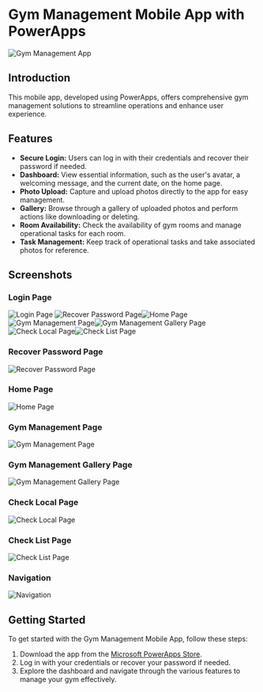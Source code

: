 # Gym Management Mobile App with PowerApps

![Gym Management App](https://github.com/tguimas/Portfolio/assets/115223702/8e6b1327-f9f9-4b39-bf09-44e870f69653)

## Introduction

This mobile app, developed using PowerApps, offers comprehensive gym management solutions to streamline operations and enhance user experience.

## Features

- **Secure Login:** Users can log in with their credentials and recover their password if needed.
- **Dashboard:** View essential information, such as the user's avatar, a welcoming message, and the current date, on the home page.
- **Photo Upload:** Capture and upload photos directly to the app for easy management.
- **Gallery:** Browse through a gallery of uploaded photos and perform actions like downloading or deleting.
- **Room Availability:** Check the availability of gym rooms and manage operational tasks for each room.
- **Task Management:** Keep track of operational tasks and take associated photos for reference.

## Screenshots

### Login Page
![Login Page](https://github.com/tguimas/Portfolio/assets/115223702/96f3bd7e-5a6d-42d2-a3e1-91441cb7dd1f) ![Recover Password Page](https://github.com/tguimas/Portfolio/assets/115223702/46dbedb7-6ab3-4fb4-9bf9-83095a72b13e)![Home Page](https://github.com/tguimas/Portfolio/assets/115223702/950903d6-96fc-4547-aa31-bf89edfbf7dc)![Gym Management Page](https://github.com/tguimas/Portfolio/assets/115223702/330d45bf-631a-48ec-be1a-722e5ccb12b3)![Gym Management Gallery Page](https://github.com/tguimas/Portfolio/assets/115223702/09f35427-2074-43b6-a8d2-cbc14cca4b8c)![Check Local Page](https://github.com/tguimas/Portfolio/assets/115223702/8f44d62e-3947-47a5-9e5f-71ab5a33166a)![Check List Page](https://github.com/tguimas/Portfolio/assets/115223702/f9ecd5a9-e8ba-45c4-9596-1efdacf3e45c)
### Recover Password Page
![Recover Password Page](https://github.com/tguimas/Portfolio/assets/115223702/46dbedb7-6ab3-4fb4-9bf9-83095a72b13e)

### Home Page
![Home Page](https://github.com/tguimas/Portfolio/assets/115223702/950903d6-96fc-4547-aa31-bf89edfbf7dc)

### Gym Management Page
![Gym Management Page](https://github.com/tguimas/Portfolio/assets/115223702/330d45bf-631a-48ec-be1a-722e5ccb12b3)

### Gym Management Gallery Page
![Gym Management Gallery Page](https://github.com/tguimas/Portfolio/assets/115223702/09f35427-2074-43b6-a8d2-cbc14cca4b8c)

### Check Local Page
![Check Local Page](https://github.com/tguimas/Portfolio/assets/115223702/8f44d62e-3947-47a5-9e5f-71ab5a33166a)

### Check List Page
![Check List Page](https://github.com/tguimas/Portfolio/assets/115223702/f9ecd5a9-e8ba-45c4-9596-1efdacf3e45c)

### Navigation
![Navigation](https://github.com/tguimas/Portfolio/assets/115223702/e588a5c7-6070-48ca-b0eb-b59afc7dc189)

## Getting Started

To get started with the Gym Management Mobile App, follow these steps:
1. Download the app from the [Microsoft PowerApps Store](link).
2. Log in with your credentials or recover your password if needed.
3. Explore the dashboard and navigate through the various features to manage your gym effectively.
